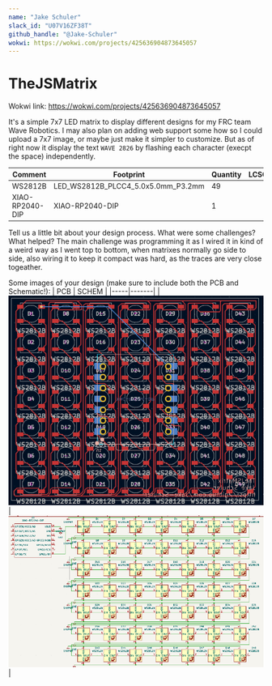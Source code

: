 ```yaml
---
name: "Jake Schuler"
slack_id: "U07V16ZF38T"
github_handle: "@Jake-Schuler"
wokwi: https://wokwi.com/projects/425636904873645057
---
```


# TheJSMatrix

Wokwi link: https://wokwi.com/projects/425636904873645057

<!-- Uncomment the line below if you need a soldering iron -->
<!-- ⚠️ I would like to [reason for iron], so I would need a soldering iron. -->

It's a simple 7x7 LED matrix to display different designs for my FRC team Wave Robotics. I may also plan on adding web support some how so I could upload a 7x7 image, or maybe just make it simpler to customize. But as of right now it display the text `WAVE 2826` by flashing each character (execpt the space) independently.

| Comment         | Footprint                             | Quantity | LCSC   | Cost   |
|-----------------|---------------------------------------|----------|--------|--------|
| WS2812B         | LED_WS2812B_PLCC4_5.0x5.0mm_P3.2mm   | 49       |        |        |
| XIAO-RP2040-DIP | XIAO-RP2040-DIP                      | 1        |        |        |

Tell us a little bit about your design process. What were some challenges? What helped?
The main challenge was programming it as I wired it in kind of a weird way as I went top to bottom, when matrixes normally go side to side, also wiring it to keep it compact was hard, as the traces are very close togeather.

Some images of your design (make sure to include both the PCB and Schematic!):
| PCB | SCHEM |
|-----|-------|
|![](PCB.png)|![](schem.png)|
